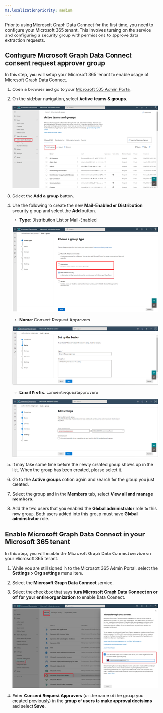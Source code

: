 ```yaml
---
ms.localizationpriority: medium
---
```


<!-- markdownlint-disable MD002 MD041 -->

Prior to using Microsoft Graph Data Connect for the first time, you need to configure your Microsoft 365 tenant. This involves turning on the service and configuring a security group with permissions to approve data extraction requests.

## Configure Microsoft Graph Data Connect consent request approver group

In this step, you will setup your Microsoft 365 tenant to enable usage of Microsoft Graph Data Connect.

1. Open a browser and go to your [Microsoft 365 Admin Portal](https://admin.microsoft.com/).

1. On the sidebar navigation, select **Active teams & groups**.

    ![A screenshot showing the active groups in the Microsoft 365 admin center.](../concepts/images/data-connect-m365-active-groups-new.png)

1. Select the **Add a group** button.

1. Use the following to create the new **Mail-Enabled or Distribution** security group and select the **Add** button.
   - **Type**: Distribution List or Mail-Enabled

    ![A screenshot showing a user selecting the mail-enabled security for a new group in the Microsoft 365 admin center.](../concepts/images/data-connect-m365-sec-distr-new.png)

   - **Name**: Consent Request Approvers

    ![A screenshot showing a user is giving the group a name of "Consent Request Approvers" in the Microsoft 365 admin center.](../concepts/images/data-connect-m365-cons-apprv.png)

   - **Email Prefix**: consentrequestapprovers

    ![A screenshot showing a user creating the email address for the previously created group in the Microsoft 365 admin center.](../concepts/images/data-connect-m365-cons-apprv-pref.png)


1. It may take some time before the newly created group shows up in the list. When the group has been created, please select it.

1. Go to the **Active groups** option again and search for the group you just created.

1. Select the group and in the **Members** tab, select **View all and manage members**.

1. Add the two users that you enabled the **Global administrator** role to this new group. Both users added into this group must have **Global adminstrator** role.

## Enable Microsoft Graph Data Connect in your Microsoft 365 tenant

In this step, you will enable the Microsoft Graph Data Connect service on your Microsoft 365 tenant.

1. While you are still signed in to the Microsoft 365 Admin Portal, select the **Settings > Org settings** menu item.

1. Select the **Microsoft Graph Data Connect** service.

1. Select the checkbox that says **turn Microsoft Graph Data Connect on or off for your entire organization** to enable Data Connect.

    ![A screenshot showing the checkbox you have to tick in order to enable Data Connect for your entire organization.](concepts/images/data-connect-m365-consent-approver-new.png)  

1. Enter **Consent Request Approvers** (or the name of the group you created previously) in the **group of users to make approval decisions** and select **Save**.
